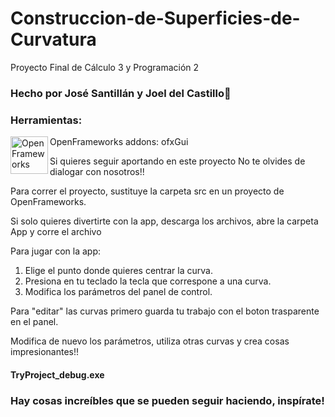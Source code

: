 # Construccion-de-Superficies-de-Curvatura
Proyecto Final de Cálculo 3 y Programación 2

### Hecho por José Santillán y Joel del Castillo👋

### Herramientas:

<img align="left" alt="OpenFrameworks" width="60px" src="https://avatars2.githubusercontent.com/u/142866?s=280&v=4" />
OpenFrameworks
addons: ofxGui

Si quieres seguir aportando en este proyecto
No te olvides de dialogar con nosotros!!

Para correr el proyecto, sustituye la carpeta src en un proyecto de OpenFrameworks.


Si solo quieres divertirte con la app, descarga los archivos, abre la carpeta App y corre el archivo

Para jugar con la app:
1. Elige el punto donde quieres centrar la curva.
2. Presiona en tu teclado la tecla que correspone a una curva.
3. Modifica los parámetros del panel de control.

Para "editar" las curvas primero guarda tu trabajo con el boton trasparente en el panel.

Modifica de nuevo los parámetros, utiliza otras curvas y crea cosas impresionantes!!

#### TryProject_debug.exe

### Hay cosas increíbles que se pueden seguir haciendo, inspírate!
